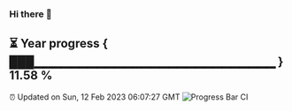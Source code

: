 ### Hi there 👋
⏳ Year progress { ███▁▁▁▁▁▁▁▁▁▁▁▁▁▁▁▁▁▁▁▁▁▁▁▁▁▁▁ } 11.58 %
---
⏰ Updated on Sun, 12 Feb 2023 06:07:27 GMT
![Progress Bar CI](https://github.com/Moyi321/Moyi321/workflows/Progress%20Bar%20CI/badge.svg)
